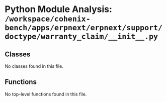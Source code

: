 # Python Module Analysis: `/workspace/cohenix-bench/apps/erpnext/erpnext/support/doctype/warranty_claim/__init__.py`

## Classes

No classes found in this file.


## Functions

No top-level functions found in this file.
